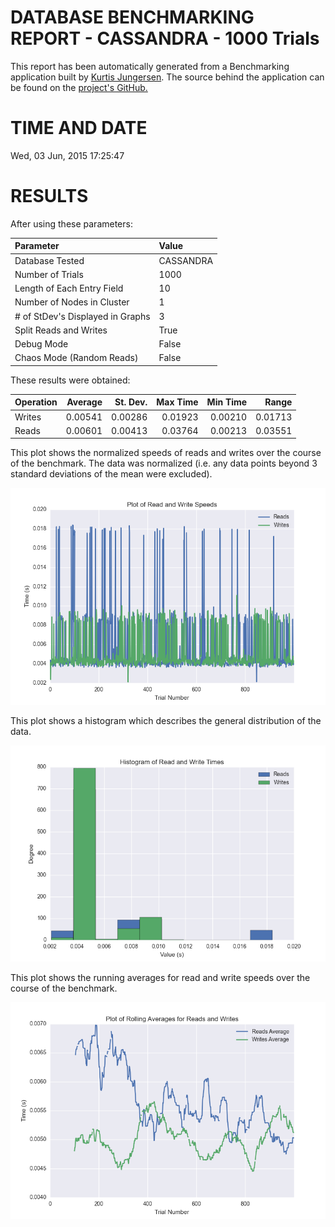 DATABASE BENCHMARKING REPORT - CASSANDRA - 1000 Trials
=========================================

This report has been automatically generated from a Benchmarking application
built by [Kurtis Jungersen](http://kmjungersen.com).  The source behind the application can be found on the [project's GitHub.](https://github.com/kmjungersen/DB-Benchmarking)

TIME AND DATE
=============

Wed, 03 Jun, 2015 17:25:47


RESULTS
=======

After using these parameters:

| Parameter                        | Value     |
|:---------------------------------|:----------|
| Database Tested                  | CASSANDRA |
| Number of Trials                 | 1000      |
| Length of Each Entry Field       | 10        |
| Number of Nodes in Cluster       | 1         |
| # of StDev's Displayed in Graphs | 3         |
| Split Reads and Writes           | True      |
| Debug Mode                       | False     |
| Chaos Mode (Random Reads)        | False     |

These results were obtained:

| Operation   |   Average |   St. Dev. |   Max Time |   Min Time |   Range |
|:------------|----------:|-----------:|-----------:|-----------:|--------:|
| Writes      |   0.00541 |    0.00286 |    0.01923 |    0.00210 | 0.01713 |
| Reads       |   0.00601 |    0.00413 |    0.03764 |    0.00213 | 0.03551 |

This plot shows the normalized speeds of reads and writes over the course of the benchmark.  The data was normalized (i.e. any data points beyond 3 standard deviations of the mean were excluded).

![Alt text](images/CASSANDRA-Jun03-2015-17:25:47-rw.png "rw")

This plot shows a histogram which describes the general distribution of the data.

![Alt text](images/CASSANDRA-Jun03-2015-17:25:47-stats.png "stats")

This plot shows the running averages for read and write speeds over the course of the benchmark.

![Alt text](images/CASSANDRA-Jun03-2015-17:25:47-running_averages.png "running_averages")